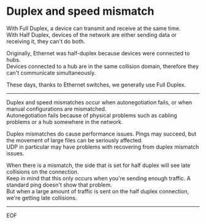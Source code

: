 # Duplex and speed mismatch

With Full Duplex, a device can transmit and receive at the same time.  
With Half Duplex, devices of the network are either sending data or receiving it, they can't do both.

Originally, Ethernet was half-duplex because devices were connected to hubs.  
Devices connected to a hub are in the same collision domain, therefore they can't communicate simultaneously.  

These days, thanks to Ethernet switches, we generally use Full Duplex.  

---

Duplex and speed mismatches occur when autonegotiation fails, or when manual configurations are mismatched.  
Autonegotiation fails because of physical problems such as cabling problems or a hub somewhere in the network.

Duplex mismatches do cause performance issues. Pings may succeed, but the movement of large files can be seriously affected.  
UDP in particular may have problems with recovering from duplex mismatch issues.  

When there is a mismatch, the side that is set for half duplex will see late collisions on the connection.  
Keep in mind that this only occurs when you're sending enough traffic. A standard ping doesn't show that problem.  
But when a large amount of traffic is sent on the half duplex connection, we're getting late collisions. 

---
EOF
